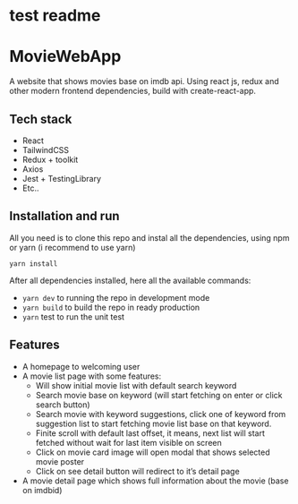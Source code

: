 # test readme

# MovieWebApp

A website that shows movies base on imdb api. Using react js, redux and other modern frontend dependencies, build with create-react-app.

## Tech stack

- React
- TailwindCSS
- Redux + toolkit
- Axios
- Jest + TestingLibrary
- Etc..

## Installation and run

All you need is to clone this repo and instal all the dependencies, using npm or yarn (i recommend to use yarn)

`yarn install`

After all dependencies installed, here all the available commands:

- `yarn dev` to running the repo in development mode
- `yarn build` to build the repo in ready production
- `yarn` test to run the unit test

## Features

- A homepage to welcoming user
- A movie list page with some features:
    - Will show initial movie list with default search keyword
    - Search movie base on keyword (will start fetching on enter or click search button)
    - Search movie with keyword suggestions, click one of keyword  from suggestion list to start fetching movie list base on that keyword.
    - Finite scroll with default last offset, it means, next list will start fetched without wait for last item visible on screen
    - Click on movie card image will open modal that shows selected movie poster
    - Click on see detail button will redirect to it’s detail page
- A movie detail page which shows full information about the movie (base on imdbid)